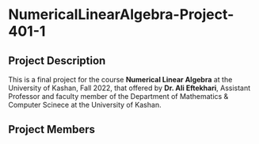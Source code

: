 # NumericalLinearAlgebra-Project-401-1

## Project Description
This is a final project for the course **Numerical Linear Algebra** at the University of Kashan, Fall 2022, that offered by **Dr. Ali Eftekhari**, Assistant Professor and faculty member of the Department of Mathematics & Computer Scinece at the University of Kashan.



## Project Members